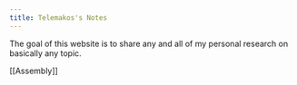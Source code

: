 ```yaml
---
title: Telemakos's Notes
---
```

The goal of this website is to share any and all of my personal research on basically any topic. 

[[Assembly]]